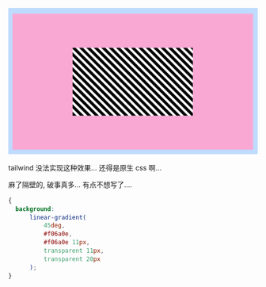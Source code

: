 ![Screenshot](https://github.com/NeilYeTAT/LearnCSSuseReact-Tailwind/blob/main/src/components/day019-repeat-background/Screenshot.png)

tailwind 没法实现这种效果... 还得是原生 css 啊...

麻了隔壁的, 破事真多... 有点不想写了....

```css
{
  background:
      linear-gradient(
          45deg,
          #f06a0e,
          #f06a0e 11px,
          transparent 11px,
          transparent 20px
      );
}
```
